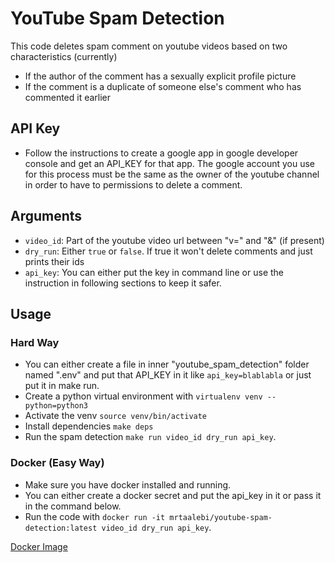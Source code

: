 # YouTube Spam Detection

This code deletes spam comment on youtube videos based on two characteristics (currently)
- If the author of the comment has a sexually explicit profile picture
- If the comment is a duplicate of someone else's comment who has commented it earlier

## API Key
- Follow the instructions to create a google app in google developer console and get an API_KEY for that app. The google account you use for this process must be the same as the owner of the youtube channel in order to have to permissions to delete a comment.

## Arguments
- `video_id`: Part of the youtube video url between "v=" and "&" (if present)
- `dry_run`: Either `true` or `false`. If true it won't delete comments and just prints their ids
- `api_key`: You can either put the key in command line or use the instruction in following sections to keep it safer.

## Usage

### Hard Way
- You can either create a file in inner "youtube_spam_detection" folder named ".env" and put that API_KEY in it like `api_key=blablabla` or just put it in make run.
- Create a python virtual environment with `virtualenv venv --python=python3`
- Activate the venv `source venv/bin/activate`
- Install dependencies `make deps`
- Run the spam detection `make run video_id dry_run api_key`.

### Docker (Easy Way)
- Make sure you have docker installed and running.
- You can either create a docker secret and put the api_key in it or pass it in the command below.
- Run the code with `docker run -it mrtaalebi/youtube-spam-detection:latest video_id dry_run api_key`.

[Docker Image](https://hub.docker.com/repository/docker/mrtaalebi/youtube-spam-detection)
